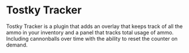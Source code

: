 # Tostky Tracker
Tostky Tracker is a plugin that adds an overlay that keeps track of all the ammo in your inventory and a panel that tracks total usage of ammo. Including cannonballs over time with the ability to reset the counter on demand.